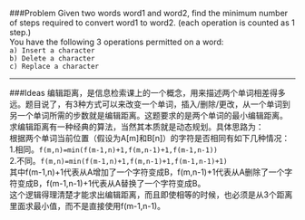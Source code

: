 ###Problem
Given two words word1 and word2, find the minimum number of steps required to convert word1 to word2. (each operation is counted as 1 step.)  
You have the following 3 operations permitted on a word:  
`a) Insert a character`  
`b) Delete a character`  
`c) Replace a character`   

---

###Ideas
编辑距离，是信息检索课上的一个概念，用来描述两个单词相差得多远。题目说了，有3种方式可以来改变一个单词，插入/删除/更改，从一个单词到另一个单词所需的步数就是编辑距离。这题要求的是两个单词的最小编辑距离。  
求编辑距离有一种经典的算法，当然其本质就是动态规划。具体思路为：  
根据两个单词当前位置（假设为A[m]和B[n]）的字符是否相同有如下几种情况：  
1.相同。`f(m,n)=min(f(m-1,n)+1,f(m,n-1)+1,f(m-1,n-1))`  
2.不同。`f(m,n)=min(f(m-1,n)+1,f(m,n-1)+1,f(m-1,n-1)+1)`  
其中f(m-1,n)+1代表从A增加了一个字符变成B，f(m,n-1)+1代表从A删除了一个字符变成B，f(m-1,n-1)+1代表从A替换了一个字符变成B。  
这个逻辑得理清楚才能求出编辑距离，而且即使相等的时候，也必须是从3个距离里面求最小值，而不是直接使用f(m-1,n-1)。  
